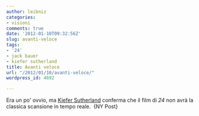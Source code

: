 ```yaml
---
author: leibniz
categories:
- visioni
comments: true
date: '2012-01-10T09:32:56Z'
slug: avanti-veloce
tags:
- '24'
- jack bauer
- kiefer sutherland
title: Avanti veloce
url: "/2012/01/10/avanti-veloce/"
wordpress_id: 4692

---
```

Era un po' ovvio, ma [Kiefer Sutherland](http://www.nypost.com/p/entertainment/tv/jack_bauer_is_on_his_way_to_the_gskHUKBMiX8gNgTgp3B1qO) conferma che il film di _24_ non avrà la classica scansione in tempo reale.  {NY Post}
